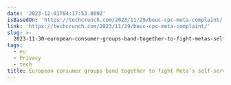 ```yaml
---
date: '2023-12-01T04:17:53.000Z'
isBasedOn: 'https://techcrunch.com/2023/11/29/beuc-cpc-meta-complaint/'
link: 'https://techcrunch.com/2023/11/29/beuc-cpc-meta-complaint/'
slug: >-
  2023-11-30-european-consumer-groups-band-together-to-fight-metas-self-serving-ad-free
tags:
  - eu
  - Privacy
  - tech
title: European consumer groups band together to fight Meta’s self-serving ad-free
---
```


